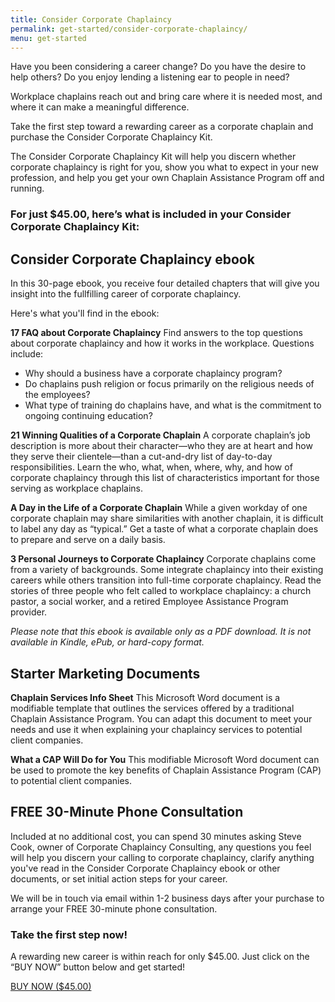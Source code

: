 ```yaml
---
title: Consider Corporate Chaplaincy
permalink: get-started/consider-corporate-chaplaincy/
menu: get-started
---
```

Have you been considering a career change? Do you have the desire to help others? Do you enjoy lending a listening ear to people in need?

Workplace chaplains reach out and bring care where it is needed most, and where it can make a meaningful difference.

Take the first step toward a rewarding career as a corporate chaplain and purchase the Consider Corporate Chaplaincy Kit.

The Consider Corporate Chaplaincy Kit will help you discern whether corporate chaplaincy is right for you, show you what to expect in your new profession, and help you get your own Chaplain Assistance Program off and running.

### For just $45.00, here’s what is included in your Consider Corporate Chaplaincy Kit:

## Consider Corporate Chaplaincy ebook
In this 30-page ebook, you receive four detailed chapters that will give you insight into the fullfilling career of corporate chaplaincy.

Here's what you'll find in the ebook:

**17 FAQ about Corporate Chaplaincy**
Find answers to the top questions about corporate chaplaincy and how it works in the workplace. Questions include:

*   Why should a business have a corporate chaplaincy program?
*   Do chaplains push religion or focus primarily on the religious needs of the employees?
*   What type of training do chaplains have, and what is the commitment to ongoing continuing education?

**21 Winning Qualities of a Corporate Chaplain**
A corporate chaplain’s job description is more about their character—who they are at heart and how they serve their clientele—than a cut-and-dry list of day-to-day responsibilities. Learn the who, what, when, where, why, and how of corporate chaplaincy through this list of characteristics important for those serving as workplace chaplains.

**A Day in the Life of a Corporate Chaplain**
While a given workday of one corporate chaplain may share similarities with another chaplain, it is difficult to label any day as “typical.” Get a taste of what a corporate chaplain does to prepare and serve on a daily basis.

**3 Personal Journeys to Corporate Chaplaincy**
Corporate chaplains come from a variety of backgrounds. Some integrate chaplaincy into their existing careers while others transition into full-time corporate chaplaincy. Read the stories of three people who felt called to workplace chaplaincy: a church pastor, a social worker, and a retired Employee Assistance Program provider.

*Please note that this ebook is available only as a PDF download. It is not available in Kindle, ePub, or hard-copy format.*

## Starter Marketing Documents
**Chaplain Services Info Sheet**
This Microsoft Word document is a modifiable template that outlines the services offered by a traditional Chaplain Assistance Program. You can adapt this document to meet your needs and use it when explaining your chaplaincy services to potential client companies.

**What a CAP Will Do for You**
This modifiable Microsoft Word document can be used to promote the key benefits of Chaplain Assistance Program (CAP) to potential client companies.

## FREE 30-Minute Phone Consultation
Included at no additional cost, you can spend 30 minutes asking Steve Cook, owner of Corporate Chaplaincy Consulting, any questions you feel will help you discern your calling to corporate chaplaincy, clarify anything you've read in the Consider Corporate Chaplaincy ebook or other documents, or set initial action steps for your career.

We will be in touch via email within 1-2 business days after your purchase to arrange your FREE 30-minute phone consultation.

### Take the first step now!

A rewarding new career is within reach for only $45.00. Just click on the “BUY NOW” button below and get started!

<a class="button" href="https://gum.co/consider-corporate-chaplaincy">
      BUY NOW ($45.00)
    </a>

